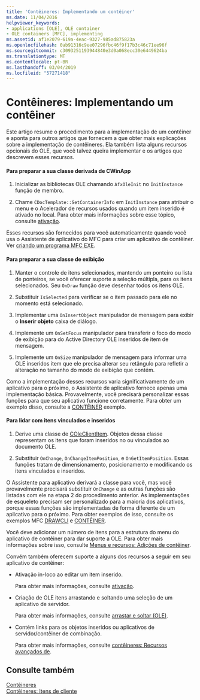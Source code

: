 ```yaml
---
title: 'Contêineres: Implementando um contêiner'
ms.date: 11/04/2016
helpviewer_keywords:
- applications [OLE], OLE container
- OLE containers [MFC], implementing
ms.assetid: af1e2079-619a-4eac-9327-985ad875823a
ms.openlocfilehash: 0ab91316c9ee07296fbc46f9f17b3c46c71ee96f
ms.sourcegitcommit: c3093251193944840e3d0a068ecc30e6449624ba
ms.translationtype: MT
ms.contentlocale: pt-BR
ms.lasthandoff: 03/04/2019
ms.locfileid: "57271418"
---
```

# <a name="containers-implementing-a-container"></a>Contêineres: Implementando um contêiner

Este artigo resume o procedimento para a implementação de um contêiner e aponta para outros artigos que fornecem a que obter mais explicações sobre a implementação de contêineres. Ela também lista alguns recursos opcionais do OLE, que você talvez queira implementar e os artigos que descrevem esses recursos.

#### <a name="to-prepare-your-cwinapp-derived-class"></a>Para preparar a sua classe derivada de CWinApp

1. Inicializar as bibliotecas OLE chamando `AfxOleInit` no `InitInstance` função de membro.

1. Chame `CDocTemplate::SetContainerInfo` em `InitInstance` para atribuir o menu e o Acelerador de recursos usados quando um item inserido é ativado no local. Para obter mais informações sobre esse tópico, consulte [ativação](../mfc/activation-cpp.md).

Esses recursos são fornecidos para você automaticamente quando você usa o Assistente de aplicativo do MFC para criar um aplicativo de contêiner. Ver [criando um programa MFC EXE](../mfc/reference/mfc-application-wizard.md).

#### <a name="to-prepare-your-view-class"></a>Para preparar a sua classe de exibição

1. Manter o controle de itens selecionados, mantendo um ponteiro ou lista de ponteiros, se você oferecer suporte a seleção múltipla, para os itens selecionados. Seu `OnDraw` função deve desenhar todos os itens OLE.

1. Substituir `IsSelected` para verificar se o item passado para ele no momento está selecionado.

1. Implementar uma `OnInsertObject` manipulador de mensagem para exibir o **Inserir objeto** caixa de diálogo.

1. Implemente um `OnSetFocus` manipulador para transferir o foco do modo de exibição para do Active Directory OLE inseridos de item de mensagem.

1. Implemente um `OnSize` manipulador de mensagem para informar uma OLE inseridos item que ele precisa alterar seu retângulo para refletir a alteração no tamanho do modo de exibição que contém.

Como a implementação desses recursos varia significativamente de um aplicativo para o próximo, o Assistente de aplicativo fornece apenas uma implementação básica. Provavelmente, você precisará personalizar essas funções para que seu aplicativo funcione corretamente. Para obter um exemplo disso, consulte a [CONTÊINER](../visual-cpp-samples.md) exemplo.

#### <a name="to-handle-embedded-and-linked-items"></a>Para lidar com itens vinculados e inseridos

1. Derive uma classe de [COleClientItem](../mfc/reference/coleclientitem-class.md). Objetos dessa classe representam os itens que foram inseridos no ou vinculados ao documento OLE.

1. Substituir `OnChange`, `OnChangeItemPosition`, e `OnGetItemPosition`. Essas funções tratam de dimensionamento, posicionamento e modificando os itens vinculados e inseridos.

O Assistente para aplicativo derivará a classe para você, mas você provavelmente precisará substituir `OnChange` e as outras funções são listadas com ele na etapa 2 do procedimento anterior. As implementações de esqueleto precisam ser personalizado para a maioria dos aplicativos, porque essas funções são implementadas de forma diferente de um aplicativo para o próximo. Para obter exemplos de isso, consulte os exemplos MFC [DRAWCLI](../visual-cpp-samples.md) e [CONTÊINER](../visual-cpp-samples.md).

Você deve adicionar um número de itens para a estrutura do menu do aplicativo de contêiner para dar suporte a OLE. Para obter mais informações sobre isso, consulte [Menus e recursos: Adições de contêiner](../mfc/menus-and-resources-container-additions.md).

Convém também oferecem suporte a alguns dos recursos a seguir em seu aplicativo de contêiner:

- Ativação in-loco ao editar um item inserido.

   Para obter mais informações, consulte [ativação](../mfc/activation-cpp.md).

- Criação de OLE itens arrastando e soltando uma seleção de um aplicativo de servidor.

   Para obter mais informações, consulte [arrastar e soltar (OLE)](../mfc/drag-and-drop-ole.md).

- Contém links para os objetos inseridos ou aplicativos de servidor/contêiner de combinação.

   Para obter mais informações, consulte [contêineres: Recursos avançados de](../mfc/containers-advanced-features.md).

## <a name="see-also"></a>Consulte também

[Contêineres](../mfc/containers.md)<br/>
[Contêineres: Itens de cliente](../mfc/containers-client-items.md)
